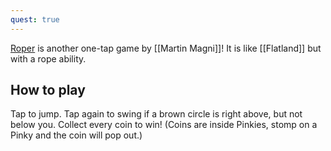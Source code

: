 ```yaml
---
quest: true
---
```

[Roper](https://play.fancade.com/5EA3060C267794F9) is another one-tap game by [[Martin Magni]]! It is like [[Flatland]] but with a rope ability.
## How to play
Tap to jump. Tap again to swing if a brown circle is right above, but not below you. Collect every coin to win! (Coins are inside Pinkies, stomp on a Pinky and the coin will pop out.)